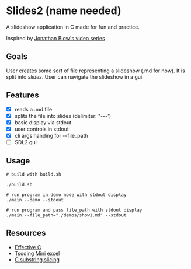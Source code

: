 # Slides2 (name needed)

A slideshow application in C made for fun and practice.

Inspired by [Jonathan Blow's video series](https://www.youtube.com/playlist?list=PLmV5I2fxaiCL9mYvYjUj0qTnYlK4qDhkn)

## Goals

User creates some sort of file representing a slideshow (.md for now). It is split into *slides*. User can navigate the slideshow in a gui.

## Features

- [x] reads a .md file
- [x] splits the file into slides (delimiter: "---')
- [x] basic display via stdout
- [x] user controls in stdout
- [x] cli args handing for --file_path
- [ ] SDL2 gui

## Usage

``` shell
# build with build.sh

./build.sh

# run program in demo mode with stdout display
./main --demo --stdout

# run program and pass file_path with stdout display
./main --file_path="./demos/show1.md" --stdout
```

## Resources

- [Effective C](https://nostarch.com/Effective_C)
- [Tsoding Mini excel](https://www.youtube.com/playlist?list=PLpM-Dvs8t0VYfQc5dq21Vc81G1rGHwkmT)
- [C substring slicing](https://stackoverflow.com/questions/26620388/c-substrings-c-string-slicing)

